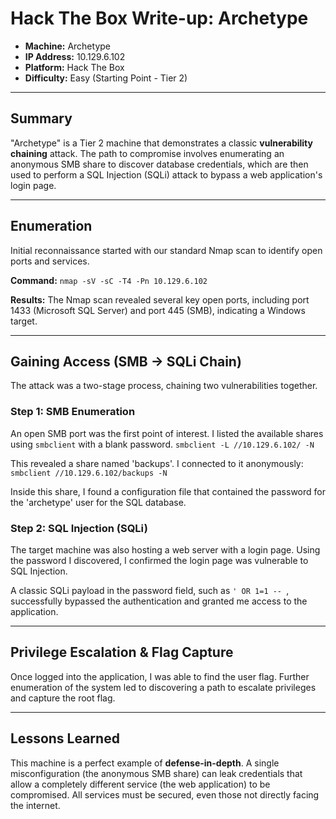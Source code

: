 # Hack The Box Write-up: Archetype

- **Machine:** Archetype
- **IP Address:** 10.129.6.102
- **Platform:** Hack The Box
- **Difficulty:** Easy (Starting Point - Tier 2)

---

## Summary

"Archetype" is a Tier 2 machine that demonstrates a classic **vulnerability chaining** attack. The path to compromise involves enumerating an anonymous SMB share to discover database credentials, which are then used to perform a SQL Injection (SQLi) attack to bypass a web application's login page.

---

## Enumeration

Initial reconnaissance started with our standard Nmap scan to identify open ports and services.

**Command:**
`nmap -sV -sC -T4 -Pn 10.129.6.102`

**Results:**
The Nmap scan revealed several key open ports, including port 1433 (Microsoft SQL Server) and port 445 (SMB), indicating a Windows target.

---

## Gaining Access (SMB -> SQLi Chain)

The attack was a two-stage process, chaining two vulnerabilities together.

### Step 1: SMB Enumeration
An open SMB port was the first point of interest. I listed the available shares using `smbclient` with a blank password.
`smbclient -L //10.129.6.102/ -N`

This revealed a share named 'backups'. I connected to it anonymously:
`smbclient //10.129.6.102/backups -N`

Inside this share, I found a configuration file that contained the password for the 'archetype' user for the SQL database.

### Step 2: SQL Injection (SQLi)
The target machine was also hosting a web server with a login page. Using the password I discovered, I confirmed the login page was vulnerable to SQL Injection.

A classic SQLi payload in the password field, such as `' OR 1=1 -- `, successfully bypassed the authentication and granted me access to the application.

---

## Privilege Escalation & Flag Capture

Once logged into the application, I was able to find the user flag. Further enumeration of the system led to discovering a path to escalate privileges and capture the root flag.

---

## Lessons Learned

This machine is a perfect example of **defense-in-depth**. A single misconfiguration (the anonymous SMB share) can leak credentials that allow a completely different service (the web application) to be compromised. All services must be secured, even those not directly facing the internet.
